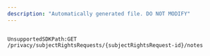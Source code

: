 ```yaml
---
description: "Automatically generated file. DO NOT MODIFY"
---
```


```powershellv2

UnsupportedSDKPath:GET /privacy/subjectRightsRequests/{subjectRightsRequest-id}/notes

```